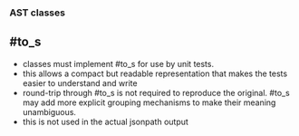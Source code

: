 ### AST classes

## #to_s
* classes must implement #to_s for use by unit tests.
* this allows a compact but readable representation that makes the tests easier to understand and write
* round-trip through #to_s is not required to reproduce the original. #to_s may add more explicit grouping mechanisms to make their meaning unambiguous.
* this is not used in the actual jsonpath output
